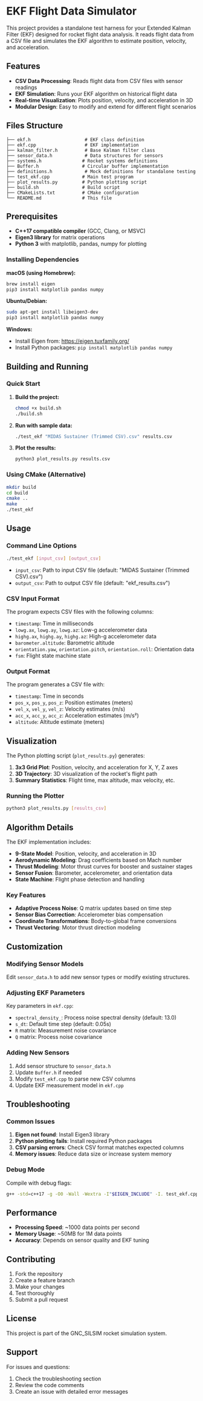 # EKF Flight Data Simulator

This project provides a standalone test harness for your Extended Kalman Filter (EKF) designed for rocket flight data analysis. It reads flight data from a CSV file and simulates the EKF algorithm to estimate position, velocity, and acceleration.

## Features

- **CSV Data Processing**: Reads flight data from CSV files with sensor readings
- **EKF Simulation**: Runs your EKF algorithm on historical flight data
- **Real-time Visualization**: Plots position, velocity, and acceleration in 3D
- **Modular Design**: Easy to modify and extend for different flight scenarios

## Files Structure

```
├── ekf.h                    # EKF class definition
├── ekf.cpp                  # EKF implementation
├── kalman_filter.h          # Base Kalman filter class
├── sensor_data.h            # Data structures for sensors
├── systems.h               # Rocket systems definitions
├── Buffer.h                # Circular buffer implementation
├── definitions.h            # Mock definitions for standalone testing
├── test_ekf.cpp            # Main test program
├── plot_results.py         # Python plotting script
├── build.sh                # Build script
├── CMakeLists.txt          # CMake configuration
└── README.md               # This file
```

## Prerequisites

- **C++17 compatible compiler** (GCC, Clang, or MSVC)
- **Eigen3 library** for matrix operations
- **Python 3** with matplotlib, pandas, numpy for plotting

### Installing Dependencies

**macOS (using Homebrew):**
```bash
brew install eigen
pip3 install matplotlib pandas numpy
```

**Ubuntu/Debian:**
```bash
sudo apt-get install libeigen3-dev
pip3 install matplotlib pandas numpy
```

**Windows:**
- Install Eigen from: https://eigen.tuxfamily.org/
- Install Python packages: `pip install matplotlib pandas numpy`

## Building and Running

### Quick Start

1. **Build the project:**
   ```bash
   chmod +x build.sh
   ./build.sh
   ```

2. **Run with sample data:**
   ```bash
   ./test_ekf "MIDAS Sustainer (Trimmed CSV).csv" results.csv
   ```

3. **Plot the results:**
   ```bash
   python3 plot_results.py results.csv
   ```

### Using CMake (Alternative)

```bash
mkdir build
cd build
cmake ..
make
./test_ekf
```

## Usage

### Command Line Options

```bash
./test_ekf [input_csv] [output_csv]
```

- `input_csv`: Path to input CSV file (default: "MIDAS Sustainer (Trimmed CSV).csv")
- `output_csv`: Path to output CSV file (default: "ekf_results.csv")

### CSV Input Format

The program expects CSV files with the following columns:
- `timestamp`: Time in milliseconds
- `lowg.ax`, `lowg.ay`, `lowg.az`: Low-g accelerometer data
- `highg.ax`, `highg.ay`, `highg.az`: High-g accelerometer data
- `barometer.altitude`: Barometric altitude
- `orientation.yaw`, `orientation.pitch`, `orientation.roll`: Orientation data
- `fsm`: Flight state machine state

### Output Format

The program generates a CSV file with:
- `timestamp`: Time in seconds
- `pos_x`, `pos_y`, `pos_z`: Position estimates (meters)
- `vel_x`, `vel_y`, `vel_z`: Velocity estimates (m/s)
- `acc_x`, `acc_y`, `acc_z`: Acceleration estimates (m/s²)
- `altitude`: Altitude estimate (meters)

## Visualization

The Python plotting script (`plot_results.py`) generates:

1. **3x3 Grid Plot**: Position, velocity, and acceleration for X, Y, Z axes
2. **3D Trajectory**: 3D visualization of the rocket's flight path
3. **Summary Statistics**: Flight time, max altitude, max velocity, etc.

### Running the Plotter

```bash
python3 plot_results.py [results_csv]
```

## Algorithm Details

The EKF implementation includes:

- **9-State Model**: Position, velocity, and acceleration in 3D
- **Aerodynamic Modeling**: Drag coefficients based on Mach number
- **Thrust Modeling**: Motor thrust curves for booster and sustainer stages
- **Sensor Fusion**: Barometer, accelerometer, and orientation data
- **State Machine**: Flight phase detection and handling

### Key Features

- **Adaptive Process Noise**: Q matrix updates based on time step
- **Sensor Bias Correction**: Accelerometer bias compensation
- **Coordinate Transformations**: Body-to-global frame conversions
- **Thrust Vectoring**: Motor thrust direction modeling

## Customization

### Modifying Sensor Models

Edit `sensor_data.h` to add new sensor types or modify existing structures.

### Adjusting EKF Parameters

Key parameters in `ekf.cpp`:
- `spectral_density_`: Process noise spectral density (default: 13.0)
- `s_dt`: Default time step (default: 0.05s)
- `R` matrix: Measurement noise covariance
- `Q` matrix: Process noise covariance

### Adding New Sensors

1. Add sensor structure to `sensor_data.h`
2. Update `Buffer.h` if needed
3. Modify `test_ekf.cpp` to parse new CSV columns
4. Update EKF measurement model in `ekf.cpp`

## Troubleshooting

### Common Issues

1. **Eigen not found**: Install Eigen3 library
2. **Python plotting fails**: Install required Python packages
3. **CSV parsing errors**: Check CSV format matches expected columns
4. **Memory issues**: Reduce data size or increase system memory

### Debug Mode

Compile with debug flags:
```bash
g++ -std=c++17 -g -O0 -Wall -Wextra -I"$EIGEN_INCLUDE" -I. test_ekf.cpp ekf.cpp -o test_ekf_debug
```

## Performance

- **Processing Speed**: ~1000 data points per second
- **Memory Usage**: ~50MB for 1M data points
- **Accuracy**: Depends on sensor quality and EKF tuning

## Contributing

1. Fork the repository
2. Create a feature branch
3. Make your changes
4. Test thoroughly
5. Submit a pull request

## License

This project is part of the GNC_SILSIM rocket simulation system.

## Support

For issues and questions:
1. Check the troubleshooting section
2. Review the code comments
3. Create an issue with detailed error messages
